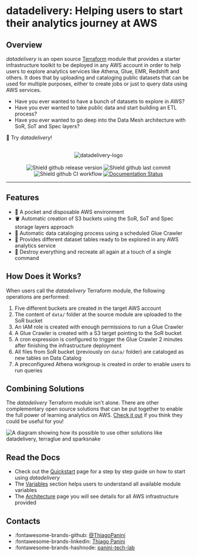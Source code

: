 # datadelivery: Helping users to start their analytics journey at AWS

## Overview

*datadelivery* is an open source [Terraform](https://www.terraform.io/)  module that provides a starter infrastructure toolkit to be deployed in any AWS account in order to help users to explore analytics services like Athena, Glue, EMR, Redshift and others. It does that by uploading and cataloging public datasets that can be used for multiple purposes, either to create jobs or just to query data using AWS services.

- Have you ever wanted to have a bunch of datasets to explore in AWS?
- Have you ever wanted to take public data and start building an ETL process?
- Have you ever wanted to go deep into the Data Mesh architecture with SoR, SoT and Spec layers?

🚛 Try *datadelivery*!


<div align="center">
    <br><img src="https://github.com/ThiagoPanini/datadelivery/blob/main/docs/assets/imgs/header-readme.png?raw=true" alt="datadelivery-logo">
</div>


<div align="center">  
  <br>

  <img src="https://img.shields.io/github/v/release/ThiagoPanini/datadelivery?color=purple" alt="Shield github release version">
  
  <img src="https://img.shields.io/github/last-commit/ThiagoPanini/datadelivery?color=purple" alt="Shield github last commit">
  
  <img src="https://img.shields.io/github/actions/workflow/status/ThiagoPanini/datadelivery/ci-feature.yml?label=ci" alt="Shield github CI workflow">

  <a href='https://datadelivery.readthedocs.io/en/latest/?badge=latest'>
    <img src='https://readthedocs.org/projects/datadelivery/badge/?version=latest' alt='Documentation Status' />
  </a>

</div>

___

## Features

- 🚀 A pocket and disposable AWS environment
- 🪣 Automatic creation of S3 buckets using the SoR, SoT and Spec storage layers approach
- 🤖 Automatic data cataloging process using a scheduled Glue Crawler
- 🎲 Provides different dataset tables ready to be explored in any AWS analytics service
- 🔦 Destroy everything and recreate all again at a touch of a single command

## How Does it Works?

When users call the *datadelivery* Terraform module, the following operations are performed:

1. Five different buckets are created in the target AWS account
2. The content of `data/` folder at the source module are uploaded to the SoR bucket
3. An IAM role is created with enough permissions to run a Glue Crawler
4. A Glue Crawler is created with a S3 target pointing to the SoR bucket
5. A cron expression is configured to trigger the Glue Crawler 2 minutes after finishing the infrastructure deployment
6. All files from SoR bucket (previously on `data/` folder) are cataloged as new tables on Data Catalog
7. A preconfigured Athena workgroup is created in order to enable users to run queries

## Combining Solutions

The *datadelivery* Terraform module isn't alone. There are other complementary open source solutions that can be put together to enable the full power of learning analytics on AWS. [Check it out](https://github.com/ThiagoPanini) if you think they could be useful for you!

![A diagram showing how its possible to use other solutions like datadelivery, terraglue and sparksnake](https://github.com/ThiagoPanini/datadelivery/blob/feature/first-deploy/docs/assets/imgs/products-overview-v2.png?raw=true)

## Read the Docs

- Check out the [Quickstart](./quickstart/gettingstarted.md) page for a step by step guide on how to start using *datadelivery*
- The [Variables](./variables/variables.md) section helps users to understand all available module variables 
- The [Architecture](./architecture/infra.md) page you will see details for all AWS infrastructure provided    

## Contacts

- :fontawesome-brands-github: [@ThiagoPanini](https://github.com/ThiagoPanini)
- :fontawesome-brands-linkedin: [Thiago Panini](https://www.linkedin.com/in/thiago-panini/)
- :fontawesome-brands-hashnode: [panini-tech-lab](https://panini.hashnode.dev/)
